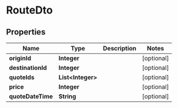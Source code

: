 
# RouteDto

## Properties
Name | Type | Description | Notes
------------ | ------------- | ------------- | -------------
**originId** | **Integer** |  |  [optional]
**destinationId** | **Integer** |  |  [optional]
**quoteIds** | **List&lt;Integer&gt;** |  |  [optional]
**price** | **Integer** |  |  [optional]
**quoteDateTime** | **String** |  |  [optional]



